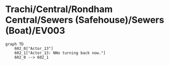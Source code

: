 # Trachi/Central/Rondham Central/Sewers (Safehouse)/Sewers (Boat)/EV003


```mermaid
graph TD
    602_0["Actor_13"]
    602_1["Actor_13: NNo turning back now."]
    602_0 --> 602_1
```
